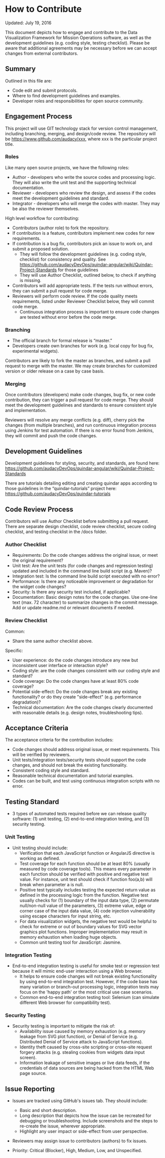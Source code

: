 # How to Contribute
Updated: July 19, 2016

This document depicts how to engage and contribute to the Data Visualization Framework for Mission Operations software, as well as the development guidelines (e.g. coding style, testing checklist).  Please be aware that additional agreements may be necessary before we can accept changes from external contributors.

## Summary
Outlined in this file are:
* Code edit and submit protocols.
* Where to find development guidelines and examples.
* Developer roles and responsibilities for open source community.

## Engagement Process
This project will use GIT technology stack for version control management, including branching, merging, and design/code review.  The repository will be https://www.github.com/audacy/xxx, where xxx is the particular project title.

### Roles
Like many open source projects, we have the following roles:
* Author - developers who write the source codes and processing logic. They will also write the unit test and the supporting technical documentation. 
* Reviewer - developers who review the design, and assess if the codes meet the development guidelines and standard. 
* Integrator - developers who will merge the codes with master. They may be also the reviewer themselves.

High level workflow for contributing:
* Contributors (author role) to fork the repository.
* If contribution is a feature, contributors implement new codes for new requirements.
* If contribution is a bug fix, contributors pick an issue to work on, and submit a proposed solution.
  - They will follow the development guidelines (e.g. coding style, checklist) for consistency and quality. See https://github.com/audacyDevOps/quindar-angular/wiki/Quindar-Project-Standards for those guidelines
  - They will use Author Checklist, outlined below, to check if anything is missing.
* Contributors will add appropriate tests. If the tests run without errors, they can submit a pull request for code merge.
* Reviewers will perform code review. If the code quality meets requirements, listed under Reviewer Checklist below, they will commit code merge.
  - Continuous integration process is important to ensure code changes are tested without error before the code merge.

### Branching
* The official branch for formal release is “master.”
* Developers create own branches for work (e.g. local copy for bug fix, experimental widgets).

Contributors are likely to fork the master as branches, and submit a pull request to merge with the master.  We may create branches for customized version or older release on a case by case basis.

### Merging
Once contributors (developers) make code changes, bug fix, or new code contribution, they can trigger a pull request for code merge.  They should meet the development guidelines and standards to ensure consistent style and implementation.  

Reviewers will resolve any merge conflicts (e.g. diff), cherry pick the changes (from multiple branches), and run continuous integration process using Jenkins for test automation. If there is no error found from Jenkins, they will commit and push the code changes.


## Development Guidelines
Development guidelines for styling, security, and standards, are found here: https://github.com/audacyDevOps/quindar-angular/wiki/Quindar-Project-Standards

There are tutorials detailing editing and creating quindar apps according to those guidelines in the “quindar-tutorials” project here: https://github.com/audacyDevOps/quindar-tutorials

## Code Review Process

Contributors will use Author Checklist before submitting a pull request. There are separate design checklist, code review checklist, secure coding checklist, and testing checklist in the /docs folder.

### Author Checklist
* Requirements: Do the code changes address the original issue, or meet the original requirement?
* Unit test: Are the unit tests (for code changes and regression testing) updated and included in the command line build script (e.g. Maven)?
* Integration test: Is the command line build script executed with no error?
* Performance: Is there any noticeable improvement or degradation for the widget code changes?
* Security: Is there any security test included, if applicable?
* Documentation: Basic design notes for the code changes. Use one-line text (max. 72 character) to summarize changes in the commit message. Add or update readme.md or relevant documents if needed.

### Review Checklist
Common: 
* Share the same author checklist above.

Specific:
* User experience: do the code changes introduce any new but inconsistent user interface or interaction style?
* Coding style: are the code changes consistent with our coding style and standard?
* Code coverage: Do the code changes have at least 80% code coverage?
* Potential side-effect: Do the code changes break any existing functionality? or do they create "side-effect" (e.g. performance degradation)?
* Technical documentation: Are the code changes clearly documented with reasonable details  (e.g. design notes, troubleshooting tips).

## Acceptance Criteria
The acceptance criteria for the contribution includes:
* Code changes should address original issue, or meet requirements. This will be verified by reviewers.
* Unit tests/integration tests/security tests should support the code changes, and should not break the existing functionality.
* Consistent coding style and standard.
* Reasonable technical documentation and tutorial examples.
* Codes can be built, and test using continuous integration scripts with no error.


## Testing Standard
* 3 types of automated tests required before we can release quality software: (1) unit testing, (2) end-to-end integration testing, and (3) security testing.

### Unit Testing
* Unit testing should include:
  - Verification that each JavaScript function or AngularJS directive is working as defined. 
  - Test coverage for each function should be at least 80% (usually measured by code coverage tools). This means every parameter in each function should be verified with positive and negative test value. For instance, unit test should check if function foo(a,b) will break when parameter a is null.
  - Positive test typically includes testing the expected return value as defined in the processing logic from the function. Negative test usually checks for (1) boundary of the input data type, (2) permutate null/non-null value of the parameters, (3) extreme value, edge or corner case of the input data value, (4) code injection vulnerability using escape characters for input string, etc. 
  - For data visualization widgets, the negative test would be helpful to check for extreme or out of boundary values for SVG vector graphics plot functions.  Improper implementation may result in memory exhaustion when loading huge objects.
  - Common unit testing tool for JavaScript: Jasmine.

### Integration Testing
* End-to-end integration testing is useful for smoke test or regression test because it will mimic end-user interaction using a Web browser.
  - It helps to ensure code changes will not break existing functionality by using end-to-end integration test. However, if the code base has many variation or branch-out processing logic, integration tests may focus on the 'happy path' or the most critical use case scenarios.
  - Common end-to-end integration testing tool: Selenium (can simulate different Web browser for compatibility test).

### Security Testing
* Security testing is important to mitigate the risk of:
  - Availability issue caused by memory exhaustion (e.g. memory leakage from SVG plot function), or Denial of Service (e.g. Distributed Denial of Service attack to JavaScript functions).
  - Identity theft caused by cross-site scripting or cross-site request forgery attacks (e.g. stealing cookies from widgets data input screen).
  - Information leakage of sensitive images or live data feeds, if the credentials of data sources are being hacked from the HTML Web page source.

## Issue Reporting
* Issues are tracked using GitHub's issues tab. They should include:
  - Basic and short description.
  - Long description that depicts how the issue can be recreated for debugging or troubleshooting. Include screenshots and the steps to re-create the issue, wherever appropriate.
  - Highlight any user impact or side-effect from user perspective.

* Reviewers may assign issue to contributors (authors) to fix issues.

* Priority:  Critical (Blocker), High, Medium, Low, and Unspecified.

